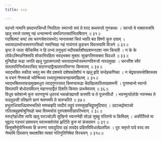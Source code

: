 ```yaml
---
title: ००३

---
```

<div class="audioEmbed"  caption="सीतालक्ष्मी-वाचनम्" src="https://sanskritdocuments.org/sites/completenarayaneeyam/SoundFiles/003/003_01.mp3"></div>  
पठन्तो नामानि प्रमदभरसिन्धौ निपतिताः  
स्मरन्तो रूपं ते वरद कथयन्तो गुणकथाः ।  
चरन्तो ये भक्तास्त्वयि खलु रमन्ते परममू  
नहं धन्यान्मन्ये समधिगतसर्वाभिलषितान् ॥ ३१॥

<div class="audioEmbed"  caption="सीतालक्ष्मी-वाचनम्" src="https://sanskritdocuments.org/sites/completenarayaneeyam/SoundFiles/003/003_02.mp3"></div>  
गदक्लिष्टं कष्टं तव चरणसेवारसभरेऽ  
प्यनासक्तं चित्तं भवति बत विष्णो कुरु दयाम् ।  
भवत्पादाम्भोजस्मरणरसिको नामनिवहा  
नहं गायंगायं कुहचन विवत्स्यामि विजने ॥ ३२॥

<div class="audioEmbed"  caption="सीतालक्ष्मी-वाचनम्" src="https://sanskritdocuments.org/sites/completenarayaneeyam/SoundFiles/003/003_03.mp3"></div>  
कृपा ते जाता चेत्किमिव न हि लभ्यं तनुभृतां  
मदीयक्लेशौघप्रशमनदशा नाम कियती ।  
न के के लोकेऽस्मिन्ननिशमयि शोकाभिरहिता  
भवद्भक्ता मुक्ताः सुखगतिमसक्ता विदधते ॥ ३३॥

<div class="audioEmbed"  caption="सीतालक्ष्मी-वाचनम्" src="https://sanskritdocuments.org/sites/completenarayaneeyam/SoundFiles/003/003_04.mp3"></div>  
मुनिप्रौढा रूढा जगति खलु गूढात्मगतयो  
भवत्पादाम्भोजस्मरणविरुजो नारदमुखाः ।  
चरन्तीश स्वैरं सततपरिनिर्भातपरचित्  
सदानन्दाद्वैतप्रसरपरिमग्नाः किमपरम् ॥ ३४॥

<div class="audioEmbed"  caption="सीतालक्ष्मी-वाचनम्" src="https://sanskritdocuments.org/sites/completenarayaneeyam/SoundFiles/003/003_05.mp3"></div>  
भवद्भक्तिः स्फीता भवतु मम सैव प्रशमये  
दशेषक्लेशौघं न खलु हृदि सन्देहकणिका ।  
न चेद्व्यासस्योक्तिस्तव च वचनं नैगमवचो  
भवेन्मिथ्या रथ्यापुरुषवचनप्रायमखिलम् ॥ ३५॥

<div class="audioEmbed"  caption="सीतालक्ष्मी-वाचनम्" src="https://sanskritdocuments.org/sites/completenarayaneeyam/SoundFiles/003/003_06.mp3"></div>  
भवद्भक्तिस्तावत्प्रमुखमधुरा त्वाद्गुणरसात्  
किमप्यारूढा चेदखिलपरितापप्रशमनी ।  
पुनश्चान्ते स्वान्ते विमलपरि बोधोदयमिलन्  
महानन्दाद्वैतं दिशति किमतः प्रार्थ्यमपरम् ॥ ३६॥

<div class="audioEmbed"  caption="सीतालक्ष्मी-वाचनम्" src="https://sanskritdocuments.org/sites/completenarayaneeyam/SoundFiles/003/003_07.mp3"></div>  
विधूय क्लेशान्मे कुरु चरणयुग्मं धृतरसं  
भवत्क्षेत्रप्राप्तौ करमपि च ते पूजनविधौ ।  
भवन्मूर्त्यालोके नयनमथ ते पादतुलसी  
परिघ्राणे घ्राणं श्रवणमपि ते चारुचरिते ॥ ३७॥

<div class="audioEmbed"  caption="सीतालक्ष्मी-वाचनम्" src="https://sanskritdocuments.org/sites/completenarayaneeyam/SoundFiles/003/003_08.mp3"></div>  
प्रभूताधिव्याधिप्रसभचलिते मामकहृदि  
त्वदीयं तद्रूपं परमसुखचिद्रूपमुदियात् ।  
उदञ्चद्रोमाञ्चो गलितबहुहर्षाश्रुनिवहो  
यथा विस्मर्यासं दुरुपशमपीडापरिभवान् ॥ ३८॥

<div class="audioEmbed"  caption="सीतालक्ष्मी-वाचनम्" src="https://sanskritdocuments.org/sites/completenarayaneeyam/SoundFiles/003/003_09.mp3"></div>  
मरुद्गेहाधीश त्वयि खलु पराञ्चोऽपि सुखिनो  
भवत्स्नेही सोऽहं सुबहु परितप्ये च किमिदम् ।  
अकीर्तिस्ते मा भूद्वरद गदभारं प्रशमयन्  
भवत्भक्तोत्तंसं झटिति कुरु मां कंसदमन ॥ ३९॥

<div class="audioEmbed"  caption="सीतालक्ष्मी-वाचनम्" src="https://sanskritdocuments.org/sites/completenarayaneeyam/SoundFiles/003/003_10.mp3"></div>  
किमुक्तैर्भूयोभिस्तव हि करुणा यावदुदिया  
दहं तावद्देव प्रहितविविधार्तप्रलपितः ।  
पुरः क्लृप्ते पादे वरद तव नेष्यामि दिवसान्  
यथाशक्ति व्यक्तं नतिनुतिनिषेवा विरचयन् ॥ ३१०॥